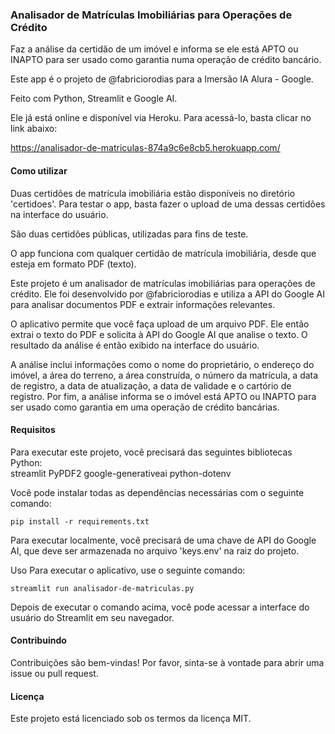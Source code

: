 ### Analisador de Matrículas Imobiliárias para Operações de Crédito

Faz a análise da certidão de um imóvel e informa se ele está APTO ou INAPTO para ser usado como garantia numa operação de crédito bancário.

Este app é o projeto de @fabriciorodias para a Imersão IA Alura - Google.

Feito com Python, Streamlit e Google AI.

Ele já está online e disponível via Heroku. Para acessá-lo, basta clicar no link abaixo:

https://analisador-de-matriculas-874a9c6e8cb5.herokuapp.com/

#### Como utilizar
Duas certidões de matrícula imobiliária estão disponíveis no diretório 'certidoes'. Para testar o app, basta fazer o upload de uma dessas certidões na interface do usuário.

São duas certidões públicas, utilizadas para fins de teste.

O app funciona com qualquer certidão de matrícula imobiliária, desde que esteja em formato PDF (texto).

Este projeto é um analisador de matrículas imobiliárias para operações de crédito. Ele foi desenvolvido por @fabriciorodias e utiliza a API do Google AI para analisar documentos PDF e extrair informações relevantes.

O aplicativo permite que você faça upload de um arquivo PDF. Ele então extrai o texto do PDF e solicita à API do Google AI que analise o texto. O resultado da análise é então exibido na interface do usuário.

A análise inclui informações como o nome do proprietário, o endereço do imóvel, a área do terreno, a área construída, o número da matrícula, a data de registro, a data de atualização, a data de validade e o cartório de registro.
Por fim, a análise informa se o imóvel está APTO ou INAPTO para ser usado como garantia em uma operação de crédito bancárias.


#### Requisitos
Para executar este projeto, você precisará das seguintes bibliotecas Python:  
streamlit
PyPDF2
google-generativeai
python-dotenv

Você pode instalar todas as dependências necessárias com o seguinte comando:
```
pip install -r requirements.txt
```
Para executar localmente, você precisará de uma chave de API do Google AI, que deve ser armazenada no arquivo 'keys.env' na raiz do projeto.  

Uso
Para executar o aplicativo, use o seguinte comando:

```
streamlit run analisador-de-matriculas.py
```

Depois de executar o comando acima, você pode acessar a interface do usuário do Streamlit em seu navegador.

#### Contribuindo
Contribuições são bem-vindas! Por favor, sinta-se à vontade para abrir uma issue ou pull request.  

#### Licença
Este projeto está licenciado sob os termos da licença MIT.
